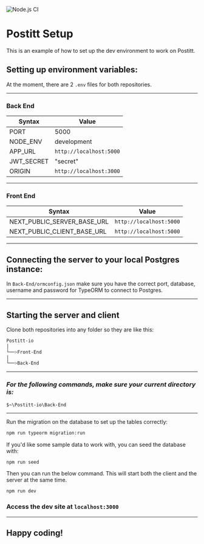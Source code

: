 ![Node.js CI](https://github.com/Postitt-io/Front-end/workflows/Node.js%20CI/badge.svg?branch=main)

# Postitt Setup

This is an example of how to set up the dev environment to work on Postitt.

## Setting up environment variables:

At the moment, there are 2 `.env` files for both repositories.

---

### Back End

| Syntax     | Value                   |
| ---------- | ----------------------- |
| PORT       | 5000                    |
| NODE_ENV   | development             |
| APP_URL    | `http://localhost:5000` |
| JWT_SECRET | "secret"                |
| ORIGIN     | `http://localhost:3000` |

---

### Front End

| Syntax                      | Value                   |
| --------------------------- | ----------------------- |
| NEXT_PUBLIC_SERVER_BASE_URL | `http://localhost:5000` |
| NEXT_PUBLIC_CLIENT_BASE_URL | `http://localhost:5000` |

---

## Connecting the server to your local Postgres instance:

In `Back-End/ormconfig.json` make sure you have the correct port, database, username and password for TypeORM to connect to Postgres.

---

## Starting the server and client

Clone both repositories into any folder so they are like this:

```bash
Postitt-io
│
└──>Front-End
│
└──>Back-End

```

---

### _For the following commands, make sure your current directory is:_

`$~\Postitt-io\Back-End`

---

Run the migration on the database to set up the tables correctly:

```bash
npm run typeorm migration:run
```

If you'd like some sample data to work with, you can seed the database with:

```bash
npm run seed
```

Then you can run the below command. This will start both the client and the server at the same time.

```bash
npm run dev
```

### Access the dev site at `localhost:3000`

---

## Happy coding!

